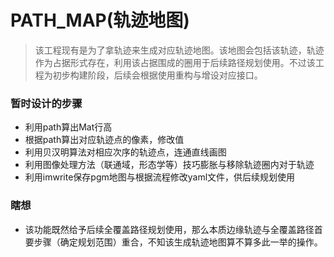 # PATH_MAP(轨迹地图)
> 该工程现有是为了拿轨迹来生成对应轨迹地图。该地图会包括该轨迹，轨迹作为占据形式存在，利用该占据围成的圈用于后续路径规划使用。不过该工程为初步构建阶段，后续会根据使用重构与增设对应接口。


### 暂时设计的步骤
- 利用path算出Mat行高
- 根据path算出对应轨迹点的像素，修改值
- 利用贝汉明算法对相应次序的轨迹点，连通直线画图
- 利用图像处理方法（联通域，形态学等）技巧膨胀与移除轨迹圈内对于轨迹
- 利用imwrite保存pgm地图与根据流程修改yaml文件，供后续规划使用

### 瞎想
- 该功能既然给予后续全覆盖路径规划使用，那么本质边缘轨迹与全覆盖路径首要步骤（确定规划范围）重合，不知该生成轨迹地图算不算多此一举的操作。
